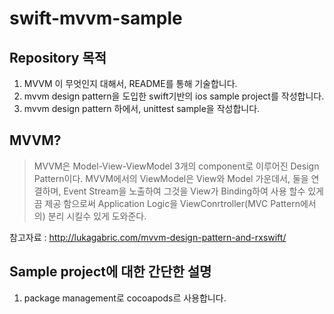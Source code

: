 # swift-mvvm-sample

## Repository 목적
1. MVVM 이 무엇인지 대해서, README를 통해 기술합니다.
2. mvvm design pattern을 도입한 swift기반의 ios sample project를 작성합니다.
3. mvvm design pattern 하에서, unittest sample을 작성합니다. 

## MVVM?
> MVVM은 Model-View-ViewModel 3개의 component로 이루어진 Design Pattern이다. 
> MVVM에서의 ViewModel은 View와 Model 가운데서, 둘을 연결하며, Event Stream을 노출하여 그것을 View가 Binding하여 사용 할수 있게끔 제공 함으로써 Application Logic을 ViewConrtroller(MVC Pattern에서의) 분리 시킬수 있게 도와준다. 

참고자료 : http://lukagabric.com/mvvm-design-pattern-and-rxswift/

## Sample project에 대한 간단한 설명
1. package management로 cocoapods르 사용합니다.

